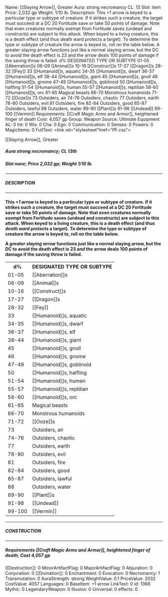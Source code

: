 Name: [[Slaying Arrow]], Greater
Aura: strong necromancy
CL: 13
Slot: item
Price: 2,032 gp
Weight: 1/10 lb.
Description: This +1 arrow is keyed to a particular type or subtype of creature. If it strikes such a creature, the target must succeed at a DC 20 Fortitude save or take 50 points of damage. Note that even creatures normally exempt from Fortitude saves (undead and constructs) are subject to this attack. When keyed to a living creature, this is a death effect (and thus death ward protects a target). To determine the type or subtype of creature the arrow is keyed to, roll on the table below. A greater slaying arrow functions just like a normal slaying arrow, but the DC to avoid the death effect is 23 and the arrow deals 100 points of damage if the saving throw is failed. d% DESIGNATED TYPE OR SUBTYPE 01-05 [[Aberration]]s 06-09 [[Animal]]s 10-16 [[Construct]]s 17-27 [[Dragon]]s 28-32 [[Fey]] 33 [[Humanoid]]s, aquatic 34-35 [[Humanoid]]s, dwarf 36-37 [[Humanoid]]s, elf 38-44 [[Humanoid]]s, giant 45 [[Humanoid]]s, gnoll 46 [[Humanoid]]s, gnome 47-49 [[Humanoid]]s, goblinoid 50 [[Humanoid]]s, halfling 51-54 [[Humanoid]]s, human 55-57 [[Humanoid]]s, reptilian 58-60 [[Humanoid]]s, orc 61-65 Magical beasts 66-70 Monstrous humanoids 71-72 [[Ooze]]s 73 Outsiders, air 74-76 Outsiders, chaotic 77 Outsiders, earth 78-80 Outsiders, evil 81 Outsiders, fire 82-84 Outsiders, good 85-87 Outsiders, lawful 88 Outsiders, water 89-90 [[Plant]]s 91-98 [[Undead]] 99-100 [[Vermin]]
Requirements: [[Craft Magic Arms and Armor]], heightened finger of death
Cost: 4,057 gp
Group: Weapon
Source: Ultimate Equipment
AL: 0
Int: 0
Wis: 0
Cha: 0
Ego: 0
Communication: 0
Senses: 0
Powers: 0
MagicItems: 0
FullText: <link rel="stylesheet"href="PF.css"><div class="heading"><p class="alignleft">[[Slaying Arrow]], Greater</p><div style="clear: both;"></div></div><div><h5><b>Aura </b>strong necromancy; <b>CL </b>13th</h5><h5><b>Slot </b>none; <b>Price </b>2,032 gp; <b>Weight </b>1/10 lb.</h5></div><hr/><div><h5><b>DESCRIPTION</b></h5></div><hr/><div><h4><p>This <i>+1 arrow</i> is keyed to a particular type or subtype of creature. If it strikes such a creature, the target must succeed at a DC 20 Fortitude save or take 50 points of damage. Note that even creatures normally exempt from Fortitude saves (undead and constructs) are subject to this attack. When keyed to a living creature, this is a death effect (and thus <i>death ward</i> protects a target). To determine the type or subtype of creature the arrow is keyed to, roll on the table below. </p><p>A <i>greater slaying arrow</i> functions just like a normal slaying arrow, but the DC to avoid the death effect is 23 and the arrow deals 100 points of damage if the saving throw is failed. </p><p></p> <table><tr><th>d%</th><th>DESIGNATED TYPE OR SUBTYPE</th></tr><tr><td>01-05</td><td>[[Aberration]]s</td></tr><tr><td>06-09</td><td>[[Animal]]s</td></tr><tr><td>10-16</td><td>[[Construct]]s</td></tr><tr><td>17-27</td><td>[[Dragon]]s</td></tr><tr><td>28-32</td><td>[[Fey]]</td></tr><tr><td>33</td><td>[[Humanoid]]s, aquatic</td></tr><tr><td>34-35</td><td>[[Humanoid]]s, dwarf</td></tr><tr><td>36-37</td><td>[[Humanoid]]s, elf</td></tr><tr><td>38-44</td><td>[[Humanoid]]s, giant</td></tr><tr><td>45</td><td>[[Humanoid]]s, gnoll</td></tr><tr><td>46</td><td>[[Humanoid]]s, gnome</td></tr><tr><td>47-49</td><td>[[Humanoid]]s, goblinoid</td></tr><tr><td>50</td><td>[[Humanoid]]s, halfling</td></tr><tr><td>51-54</td><td>[[Humanoid]]s, human</td></tr><tr><td>55-57</td><td>[[Humanoid]]s, reptilian</td></tr><tr><td>58-60</td><td>[[Humanoid]]s, orc</td></tr><tr><td>61-65</td><td>Magical beasts</td></tr><tr><td>66-70</td><td>Monstrous humanoids</td></tr><tr><td>71-72</td><td>[[Ooze]]s</td></tr><tr><td>73</td><td>Outsiders, air</td></tr><tr><td>74-76</td><td>Outsiders, chaotic</td></tr><tr><td>77</td><td>Outsiders, earth</td></tr><tr><td>78-80</td><td>Outsiders, evil</td></tr><tr><td>81</td><td>Outsiders, fire</td></tr><tr><td>82-84</td><td>Outsiders, good</td></tr><tr><td>85-87</td><td>Outsiders, lawful</td></tr><tr><td>88</td><td>Outsiders, water</td></tr><tr><td>89-90</td><td>[[Plant]]s</td></tr><tr><td>91-98</td><td>[[Undead]]</td></tr><tr><td>99-100</td><td>[[Vermin]]</td></tr></table> </h4></div><hr/><div><h5><b>CONSTRUCTION</b></h5></div><hr/><div><h5><b>Requirements </b>[[Craft Magic Arms and Armor]], <i>heightened finger of death</i>; <b>Cost </b>4,057 gp</h5></div>
[[Destruction]]: 0
MinorArtifactFlag: 0
MajorArtifactFlag: 0
Abjuration: 0
Conjuration: 0
[[Divination]]: 0
Enchantment: 0
Evocation: 0
Necromancy: 1
Transmutation: 0
AuraStrength: strong
WeightValue: 0.1
PriceValue: 2032
CostValue: 4057
Languages: 0
BaseItem: +1 arrow
LinkText: 0
id: 1366
Mythic: 0
LegendaryWeapon: 0
Illusion: 0
Universal: 0
effects: 0
